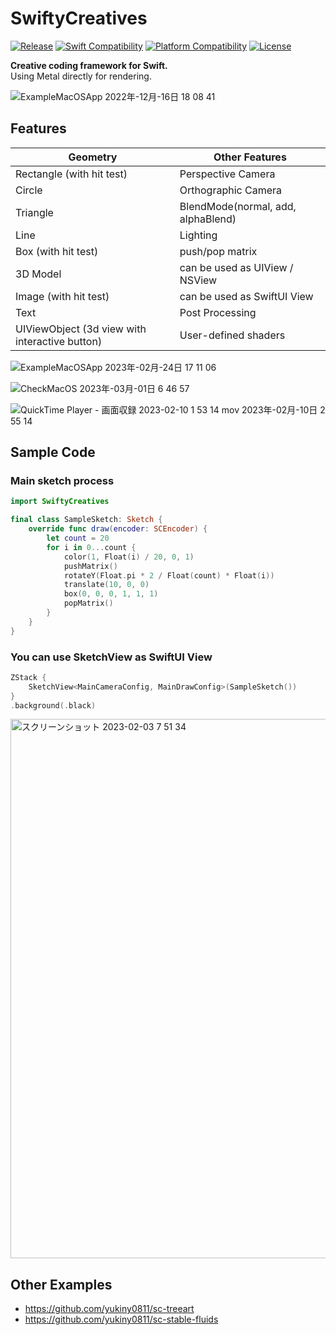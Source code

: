 # SwiftyCreatives

[![Release](https://img.shields.io/github/v/release/yukiny0811/swifty-creatives)](https://github.com/yukiny0811/swifty-creatives/releases/latest)
[![Swift Compatibility](https://img.shields.io/endpoint?url=https%3A%2F%2Fswiftpackageindex.com%2Fapi%2Fpackages%2Fyukiny0811%2Fswifty-creatives%2Fbadge%3Ftype%3Dswift-versions)](https://swiftpackageindex.com/yukiny0811/swifty-creatives)
[![Platform Compatibility](https://img.shields.io/endpoint?url=https%3A%2F%2Fswiftpackageindex.com%2Fapi%2Fpackages%2Fyukiny0811%2Fswifty-creatives%2Fbadge%3Ftype%3Dplatforms)](https://swiftpackageindex.com/yukiny0811/swifty-creatives)
[![License](https://img.shields.io/github/license/yukiny0811/swifty-creatives)](https://github.com/yukiny0811/swifty-creatives/blob/main/LICENSE)

__Creative coding framework for Swift.__   
Using Metal directly for rendering.

![ExampleMacOSApp 2022年-12月-16日 18 08 41](https://user-images.githubusercontent.com/28947703/208063423-3ad00c20-1d1c-48b8-8996-2d43e1365fe4.gif)

## Features
|Geometry|Other Features|
|-|-|
|Rectangle (with hit test)|Perspective Camera|
|Circle|Orthographic Camera|
|Triangle|BlendMode(normal, add, alphaBlend)|
|Line|Lighting|
|Box (with hit test)|push/pop matrix|
|3D Model|can be used as UIView / NSView|
|Image (with hit test)|can be used as SwiftUI View|
|Text|Post Processing|
|UIViewObject (3d view with interactive button)|User-defined shaders|


![ExampleMacOSApp 2023年-02月-24日 17 11 06](https://user-images.githubusercontent.com/28947703/221126530-c362018e-325c-4747-8e57-c5e18ab7085d.gif)

![CheckMacOS 2023年-03月-01日 6 46 57](https://user-images.githubusercontent.com/28947703/221993495-7840a9e0-4de7-4c6c-8fef-ef3b9f53677f.gif)

![QuickTime Player - 画面収録 2023-02-10 1 53 14 mov 2023年-02月-10日 2 55 14](https://user-images.githubusercontent.com/28947703/217897685-7a83bedf-5624-45e2-b566-9a05aab7c103.gif)


## Sample Code

### Main sketch process
```SampleSketch.swift
import SwiftyCreatives

final class SampleSketch: Sketch {
    override func draw(encoder: SCEncoder) {
        let count = 20
        for i in 0...count {
            color(1, Float(i) / 20, 0, 1)
            pushMatrix()
            rotateY(Float.pi * 2 / Float(count) * Float(i))
            translate(10, 0, 0)
            box(0, 0, 0, 1, 1, 1)
            popMatrix()
        }
    }
}
```

### You can use SketchView as SwiftUI View
```View.swift
ZStack {
    SketchView<MainCameraConfig, MainDrawConfig>(SampleSketch())
}
.background(.black)
```

<img width="863" alt="スクリーンショット 2023-02-03 7 51 34" src="https://user-images.githubusercontent.com/28947703/216469226-3f32ccee-c045-48c3-8fc0-0044ef7da891.png">

## Other Examples
- https://github.com/yukiny0811/sc-treeart
- https://github.com/yukiny0811/sc-stable-fluids
